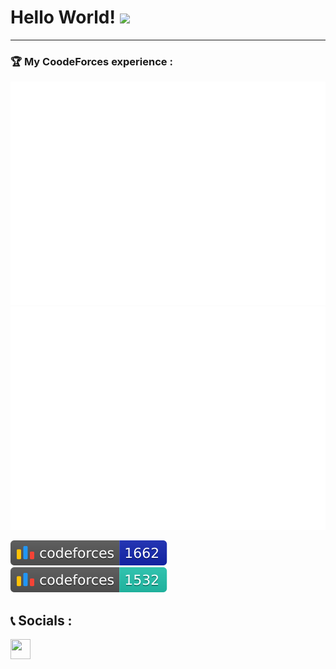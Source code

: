 # Hello World! <img src="https://media.giphy.com/media/hvRJCLFzcasrR4ia7z/giphy.gif" width="30px"/>

___

### :trophy: My CoodeForces experience :

![](https://raw.githubusercontent.com/chu65536/cf-stats/main/output/light_card.svg#gh-dark-mode-only)
![](https://raw.githubusercontent.com/chu65536/cf-stats/main/output/light_card.svg#gh-light-mode-only)

![](https://raw.githubusercontent.com/chu65536/cf-stats/main/output/max_rating.svg)
![](https://raw.githubusercontent.com/chu65536/cf-stats/main/output/rating.svg)


## 📞 Socials : 

<picture>
 <source srcset="https://static-00.iconduck.com/assets.00/telegram-icon-1024x1024-bkzf373i.png" media="(prefers-color-scheme: dark)">
 <img src="https://www.pngfind.com/pngs/m/53-530160_join-the-conversation-telegram-logo-white-png-transparent.png" width="32px" height="32px">
</picture>

